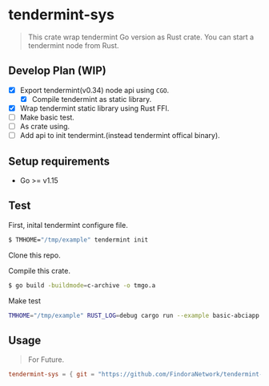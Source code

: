 # tendermint-sys

> This crate wrap tendermint Go version as Rust crate. You can start a tendermint node from Rust.

## Develop Plan (WIP)

- [X] Export tendermint(v0.34) node api using `CGO`.
  - [X] Compile tendermint as static library.
- [X] Wrap tendermint static library using Rust FFI.
- [ ] Make basic test.
- [ ] As crate using.
- [ ] Add api to init tendermint.(instead tendermint offical binary).

## Setup requirements

- Go >= v1.15

## Test

First, inital tendermint configure file.

``` bash
$ TMHOME="/tmp/example" tendermint init
```

Clone this repo.

Compile this crate.

``` bash
$ go build -buildmode=c-archive -o tmgo.a
```

Make test
``` bash
TMHOME="/tmp/example" RUST_LOG=debug cargo run --example basic-abciapp
```

## Usage

> For Future.

``` toml
tendermint-sys = { git = "https://github.com/FindoraNetwork/tendermint-sys.git" }
```


